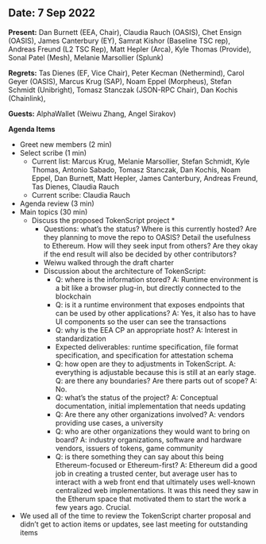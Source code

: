 
## Date: 7 Sep 2022 

**Present:** Dan Burnett (EEA, Chair), Claudia Rauch (OASIS), Chet Ensign (OASIS), James Canterbury (EY), Samrat Kishor (Baseline TSC rep), Andreas Freund (L2 TSC Rep), Matt Hepler (Arca), Kyle Thomas (Provide), Sonal Patel (Mesh), Melanie Marsollier (Splunk)

**Regrets:**  Tas Dienes (EF, Vice Chair), Peter Kecman (Nethermind), Carol Geyer (OASIS), Marcus Krug (SAP), Noam Eppel (Morpheus), Stefan Schmidt (Unibright), Tomasz Stanczak (JSON-RPC Chair), Dan Kochis (Chainlink), 

**Guests:** AlphaWallet (Weiwu Zhang, Angel Sirakov)

**Agenda Items**



* Greet new members (2 min)
* Select scribe (1 min)
    * Current list: Marcus Krug, Melanie Marsollier, Stefan Schmidt, Kyle Thomas, Antonio Sabado, Tomasz Stanczak, Dan Kochis, Noam Eppel, Dan Burnett, Matt Hepler, James Canterbury, Andreas Freund, Tas Dienes, Claudia Rauch
    * Current scribe: Claudia Rauch
* Agenda review (3 min)
* Main topics (30 min) 
    * Discuss the proposed TokenScript project
        * 
        * Questions: what’s the status? Where is this currently hosted? Are they planning to move the repo to OASIS? Detail the usefulness to Ethereum. How will they seek input from others? Are they okay if the end result will also be decided by other contributors? 
        * Weiwu walked through the draft charter 
        * Discussion about the architecture of TokenScript:
            * Q: where is the information stored? A: Runtime environment is a bit like a browser plug-in, but directly connected to the blockchain
            * Q: is it a runtime environment that exposes endpoints that can be used by other applications? A: Yes, it also has to have UI components so the user can see the transactions 
            * Q: why is the EEA CP an appropriate host? A: Interest in standardization
            * Expected deliverables: runtime specification, file format specification, and specification for attestation schema
            * Q: how open are they to adjustments in TokenScript. A: everything is adjustable because this is still at an early stage. Q: are there any boundaries? Are there parts out of scope? A: No. 
            * Q: what’s the status of the project? A: Conceptual documentation, initial implementation that needs updating
            * Q: Are there any other organizations involved? A: vendors providing use cases, a university
            * Q: who are other organizations they would want to bring on board? A: industry organizations, software and hardware vendors, issuers of tokens, game community
            * Q: is there something they can say about this being Ethereum-focused or Ethereum-first? A: Ethereum did a good job in creating a trusted center, but average user has to interact with a web front end that ultimately uses well-known centralized web implementations.  It was this need they saw in the Etherum space that motivated them to start the work a few years ago. Crucial. 
* We used all of the time to review the TokenScript charter proposal and didn’t get to action items or updates, see last meeting for outstanding items
